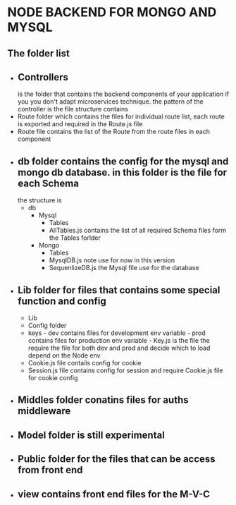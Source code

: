 # NODE BACKEND FOR MONGO AND MYSQL
## The folder list
 - ## Controllers
    is the folder that contains the backend components of your application if you you don't adapt microservices technique. the pattern of the controller is the file structure contains
  - Route folder which contains the files for individual route list, each route is exported and required in the Route.js file
  - Route file  contains the list of the Route from the route files in each component
- ## db folder contains the config for the mysql and mongo db database. in this folder is the file for each Schema
  the structure is 
  - db
    - Mysql
        - Tables
        - AllTables.js contains the list of all required Schema files form the Tables forlder
    - Mongo
        - Tables
        - MysqlDB.js note use for now in this version
        - SequenlizeDB.js the Mysql file use for the database
- ## Lib folder for files that contains some special function and config 
   - Lib
    - Config folder
     - keys
      - dev  contains files for development env variable 
      - prod contains files for production env variable
      - Key.js is the file the require the file for both dev and prod and decide which to load depend on the Node env
    - Cookie.js file contails config for cookie
    - Session.js file contains config for session and require Cookie.js file for cookie config
- ## Middles folder  conatins files for auths middleware
- ## Model folder is still experimental
- ## Public folder for the files that can be access from front end
- ## view contains front end files for the M-V-C 
